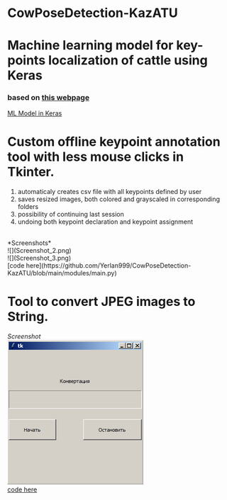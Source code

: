 # CowPoseDetection-KazATU
# Machine learning model for key-points localization of cattle using Keras
### based on [this webpage](http://flothesof.github.io/convnet-face-keypoint-detection.html)<br/>

[ML Model in Keras](https://github.com/Yerlan999/CowPoseDetection-KazATU/blob/main/modules/keras_model.ipynb)

# Custom offline keypoint annotation tool with less mouse clicks in Tkinter.<br/>
1. automaticaly creates csv file with all keypoints defined by user
2. saves resized images, both colored and grayscaled in corresponding folders
3. possibility of continuing last session
4. undoing both keypoint declaration and keypoint assignment 
<br/>
*Screenshots*<br/>
![](Screenshot_2.png)<br/>
![](Screenshot_3.png)<br/>
[code here](https://github.com/Yerlan999/CowPoseDetection-KazATU/blob/main/modules/main.py)<br/>

# Tool to convert JPEG images to String. <br/>
*Screenshot*<br/>
![](Screenshot_4.png)<br/>
[code here](https://github.com/Yerlan999/CowPoseDetection-KazATU/blob/main/modules/converter.py)<br/>
